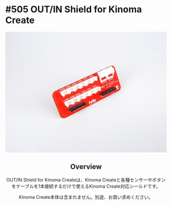 # #505 OUT/IN Shield for Kinoma Create

<center>
  
![](./img/505_kinomacreate.jpg)
<!--COLORME-->

## Overview
OUT/IN Shield for Kinoma Createは、Kinoma Createと各種センサーやボタンをケーブルを1本接続するだけで使えるKinoma Create対応シールドです。

Kinoma Create本体は含まれません。別途、お買い求めください。
